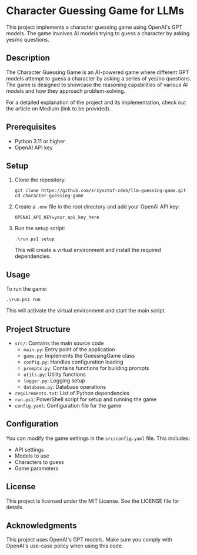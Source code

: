 # Character Guessing Game for LLMs

This project implements a character guessing game using OpenAI's GPT models. The game involves AI models trying to guess a character by asking yes/no questions.

## Description

The Character Guessing Game is an AI-powered game where different GPT models attempt to guess a character by asking a series of yes/no questions. The game is designed to showcase the reasoning capabilities of various AI models and how they approach problem-solving.

For a detailed explanation of the project and its implementation, check out the article on Medium (link to be provided).

## Prerequisites

- Python 3.11 or higher
- OpenAI API key

## Setup

1. Clone the repository:
   ```
   git clone https://github.com/krzysztof-zdeb/llm-guessing-game.git
   cd character-guessing-game
   ```

2. Create a `.env` file in the root directory and add your OpenAI API key:
   ```
   OPENAI_API_KEY=your_api_key_here
   ```

3. Run the setup script:
   ```
   .\run.ps1 setup
   ```

   This will create a virtual environment and install the required dependencies.

## Usage

To run the game:
```
.\run.ps1 run
```

This will activate the virtual environment and start the main script.

## Project Structure

- `src/`: Contains the main source code
  - `main.py`: Entry point of the application
  - `game.py`: Implements the GuessingGame class
  - `config.py`: Handles configuration loading
  - `prompts.py`: Contains functions for building prompts
  - `utils.py`: Utility functions
  - `logger.py`: Logging setup
  - `database.py`: Database operations
- `requirements.txt`: List of Python dependencies
- `run.ps1`: PowerShell script for setup and running the game
- `config.yaml`: Configuration file for the game

## Configuration

You can modify the game settings in the `src/config.yaml` file. This includes:

- API settings
- Models to use
- Characters to guess
- Game parameters

## License

This project is licensed under the MIT License. See the LICENSE file for details.

## Acknowledgments

This project uses OpenAI's GPT models. Make sure you comply with OpenAI's use-case policy when using this code.

